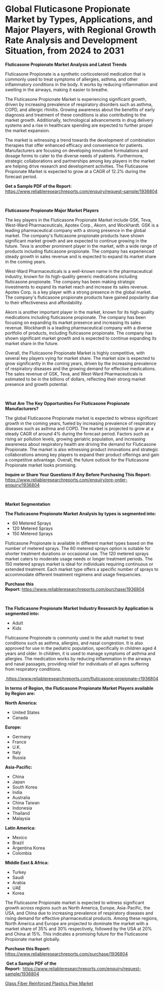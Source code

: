 <p><h1>Global Fluticasone Propionate Market by Types, Applications, and Major Players, with Regional Growth Rate Analysis and Development Situation, from 2024 to 2031</h1></p><p><strong>Fluticasone Propionate Market Analysis and Latest Trends</strong></p>
<p><p>Fluticasone Propionate is a synthetic corticosteroid medication that is commonly used to treat symptoms of allergies, asthma, and other inflammatory conditions in the body. It works by reducing inflammation and swelling in the airways, making it easier to breathe.</p><p>The Fluticasone Propionate Market is experiencing significant growth, driven by increasing prevalence of respiratory disorders such as asthma, COPD, and allergic rhinitis. Growing awareness about the benefits of early diagnosis and treatment of these conditions is also contributing to the market growth. Additionally, technological advancements in drug delivery systems and a rise in healthcare spending are expected to further propel the market expansion.</p><p>The market is witnessing a trend towards the development of combination therapies that offer enhanced efficacy and convenience for patients. Manufacturers are focusing on developing innovative formulations and dosage forms to cater to the diverse needs of patients. Furthermore, strategic collaborations and partnerships among key players in the market are helping drive research and development activities. The Fluticasone Propionate Market is expected to grow at a CAGR of 12.2% during the forecast period.</p></p>
<p><strong>Get a Sample PDF of the Report:&nbsp;</strong> <a href="https://www.reliableresearchreports.com/enquiry/request-sample/1936804">https://www.reliableresearchreports.com/enquiry/request-sample/1936804</a></p>
<p>&nbsp;</p>
<p><strong>Fluticasone Propionate Major Market Players</strong></p>
<p><p>The key players in the Fluticasone Propionate Market include GSK, Teva, West-Ward Pharmaceuticals, Apotex Corp., Akorn, and Wockhardt. GSK is a leading pharmaceutical company with a strong presence in the global market. The company's fluticasone propionate products have shown significant market growth and are expected to continue growing in the future. Teva is another prominent player in the market, with a wide range of products including fluticasone propionate. The company has experienced steady growth in sales revenue and is expected to expand its market share in the coming years. </p><p>West-Ward Pharmaceuticals is a well-known name in the pharmaceutical industry, known for its high-quality generic medications including fluticasone propionate. The company has been making strategic investments to expand its market reach and increase its sales revenue. Apotex Corp. is a key player with a strong presence in the global market. The company's fluticasone propionate products have gained popularity due to their effectiveness and affordability. </p><p>Akorn is another important player in the market, known for its high-quality medications including fluticasone propionate. The company has been focusing on expanding its market presence and increasing its sales revenue. Wockhardt is a leading pharmaceutical company with a diverse portfolio of products, including fluticasone propionate. The company has shown significant market growth and is expected to continue expanding its market share in the future. </p><p>Overall, the Fluticasone Propionate Market is highly competitive, with several key players vying for market share. The market size is expected to grow significantly in the coming years, driven by the increasing prevalence of respiratory diseases and the growing demand for effective medications. The sales revenue of GSK, Teva, and West-Ward Pharmaceuticals is estimated to be in the billions of dollars, reflecting their strong market presence and growth potential.</p></p>
<p>&nbsp;</p>
<p><strong>What Are The Key Opportunities For Fluticasone Propionate Manufacturers?</strong></p>
<p><p>The global Fluticasone Propionate market is expected to witness significant growth in the coming years, fueled by increasing prevalence of respiratory diseases such as asthma and COPD. The market is projected to grow at a steady CAGR of around 4% during the forecast period. Factors such as rising air pollution levels, growing geriatric population, and increasing awareness about respiratory health are driving the demand for Fluticasone Propionate. The market is also witnessing product innovations and strategic collaborations among key players to expand their product offerings and gain a competitive advantage. Overall, the future outlook for the Fluticasone Propionate market looks promising.</p></p>
<p><strong>Inquire or Share Your Questions If Any Before Purchasing This Report:</strong> <a href="https://www.reliableresearchreports.com/enquiry/pre-order-enquiry/1936804">https://www.reliableresearchreports.com/enquiry/pre-order-enquiry/1936804</a></p>
<p>&nbsp;</p>
<p><strong>Market Segmentation</strong></p>
<p><strong>The Fluticasone Propionate Market Analysis by types is segmented into:</strong></p>
<p><ul><li>60 Metered Sprays</li><li>120 Metered Sprays</li><li>150 Metered Sprays</li></ul></p>
<p><p>Fluticasone Propionate is available in different market types based on the number of metered sprays. The 60 metered sprays option is suitable for shorter treatment durations or occasional use. The 120 metered sprays market caters to moderate usage needs or longer treatment periods. The 150 metered sprays market is ideal for individuals requiring continuous or extended treatment. Each market type offers a specific number of sprays to accommodate different treatment regimens and usage frequencies.</p></p>
<p><strong>Purchase this Report:&nbsp;</strong><a href="https://www.reliableresearchreports.com/purchase/1936804">https://www.reliableresearchreports.com/purchase/1936804</a></p>
<p>&nbsp;</p>
<p><strong>The Fluticasone Propionate Market Industry Research by Application is segmented into:</strong></p>
<p><ul><li>Adult</li><li>Kids</li></ul></p>
<p><p>Fluticasone Propionate is commonly used in the adult market to treat conditions such as asthma, allergies, and nasal congestion. It is also approved for use in the pediatric population, specifically in children aged 4 years and older. In children, it is used to manage symptoms of asthma and allergies. The medication works by reducing inflammation in the airways and nasal passages, providing relief for individuals of all ages suffering from respiratory conditions.</p></p>
<p><a href="https://www.reliableresearchreports.com/fluticasone-propionate-r1936804">&nbsp;https://www.reliableresearchreports.com/fluticasone-propionate-r1936804</a></p>
<p><strong>In terms of Region, the Fluticasone Propionate Market Players available by Region are:</strong></p>
<p>
    <p> <strong> North America: </strong>
        <ul>
            <li>United States</li>
            <li>Canada</li>
        </ul>
        </p> 
    <p> <strong> Europe: </strong>
        <ul>
            <li>Germany</li>
            <li>France</li>
            <li>U.K.</li>
            <li>Italy</li>
            <li>Russia</li>
        </ul>
        </p> 
    <p> <strong> Asia-Pacific: </strong>
        <ul>
            <li>China</li>
            <li>Japan</li>
            <li>South Korea</li>
            <li>India</li>
            <li>Australia</li>
            <li>China Taiwan</li>
            <li>Indonesia</li>
            <li>Thailand</li>
            <li>Malaysia</li>
        </ul>
        </p> 
    <p> <strong> Latin America: </strong>
        <ul>
            <li>Mexico</li>
            <li>Brazil</li>
            <li>Argentina Korea</li>
            <li>Colombia</li>
        </ul>
        </p> 
    <p> <strong> Middle East & Africa: </strong>
        <ul>
            <li>Turkey</li>
            <li>Saudi</li>
            <li>Arabia</li>
            <li>UAE</li>
            <li>Korea</li>
        </ul>
    </p>
    </p>
<p><p>The Fluticasone Propionate market is expected to witness significant growth across regions such as North America, Europe, Asia-Pacific, the USA, and China due to increasing prevalence of respiratory diseases and rising demand for effective pharmaceutical products. Among these regions, North America and Europe are projected to dominate the market with a market share of 35% and 30% respectively, followed by the USA at 20% and China at 15%. This indicates a promising future for the Fluticasone Propionate market globally.</p></p>
<p><strong>Purchase this Report: </strong><a href="https://www.reliableresearchreports.com/purchase/1936804">https://www.reliableresearchreports.com/purchase/1936804</a></p>
<p>&nbsp;<strong>Get a Sample PDF of the Report:&nbsp;&nbsp;</strong><a href="https://www.reliableresearchreports.com/enquiry/request-sample/1936804">https://www.reliableresearchreports.com/enquiry/request-sample/1936804</a></p>
<p><strong></strong></p>
<p><p><a href="https://issuu.com/reportprime-2/docs/glass-fiber-reinforced-plastics-pipe-market-size-2">Glass Fiber Reinforced Plastics Pipe Market</a></p></p>